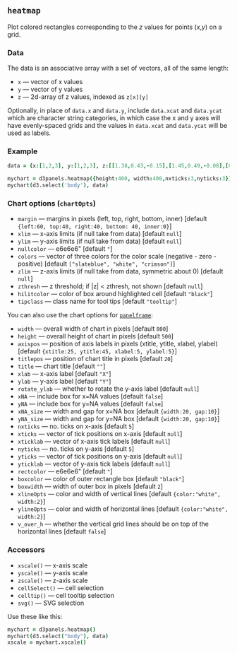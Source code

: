 ## `heatmap`

Plot colored rectangles corresponding to the _z_ values for
points (_x_,_y_) on a grid.

### Data

The data is an associative array with a set of vectors, all of the same length:
- `x` &mdash; vector of x values
- `y` &mdash; vector of y values
- `z` &mdash; 2d-array of z values, indexed as `z[x][y]`

Optionally, in place of `data.x` and `data.y`, include `data.xcat` and
`data.ycat` which are character string categories, in which case the
x and y axes will have evenly-spaced grids and the values in
`data.xcat` and `data.ycat` will be used as labels.

### Example

```coffeescript
data = {x:[1,2,3], y:[1,2,3], z:[[1.38,0.43,-0.15],[1.45,0.49,-0.08],[0.68,-0.28,-0.85]]}

mychart = d3panels.heatmap({height:400, width:400,nxticks:3,nyticks:3})
mychart(d3.select('body'), data)
```

### Chart options (`chartOpts`)

- `margin` &mdash; margins in pixels (left, top, right, bottom, inner) \[default `{left:60, top:40, right:40, bottom: 40, inner:0}`\]
- `xlim` &mdash; x-axis limits (if null take from data) \[default `null`\]
- `ylim` &mdash; y-axis limits (if null take from data) \[default `null`\]
- `nullcolor` &mdash; e6e6e6" \[default `"`\]
- `colors` &mdash; vector of three colors for the color scale (negative - zero - positive) \[default `["slateblue", "white", "crimson"]`\]
- `zlim` &mdash; z-axis limits (if null take from data, symmetric about 0) \[default `null`\]
- `zthresh` &mdash; z threshold; if |z| < zthresh, not shown \[default `null`\]
- `hilitcolor` &mdash; color of box around highlighted cell \[default `"black"`\]
- `tipclass` &mdash; class name for tool tips \[default `"tooltip"`\]

You can also use the chart options for [`panelframe`](panelframe.md):

- `width` &mdash; overall width of chart in pixels \[default `800`\]
- `height` &mdash; overall height of chart in pixels \[default `500`\]
- `axispos` &mdash; position of axis labels in pixels (xtitle, ytitle, xlabel, ylabel) \[default `{xtitle:25, ytitle:45, xlabel:5, ylabel:5}`\]
- `titlepos` &mdash; position of chart title in pixels \[default `20`\]
- `title` &mdash; chart title \[default `""`\]
- `xlab` &mdash; x-axis label \[default `"X"`\]
- `ylab` &mdash; y-axis label \[default `"Y"`\]
- `rotate_ylab` &mdash; whether to rotate the y-axis label \[default `null`\]
- `xNA` &mdash; include box for x=NA values \[default `false`\]
- `yNA` &mdash; include box for y=NA values \[default `false`\]
- `xNA_size` &mdash; width and gap for x=NA box \[default `{width:20, gap:10}`\]
- `yNA_size` &mdash; width and gap for y=NA box \[default `{width:20, gap:10}`\]
- `nxticks` &mdash; no. ticks on x-axis \[default `5`\]
- `xticks` &mdash; vector of tick positions on x-axis \[default `null`\]
- `xticklab` &mdash; vector of x-axis tick labels \[default `null`\]
- `nyticks` &mdash; no. ticks on y-axis \[default `5`\]
- `yticks` &mdash; vector of tick positions on y-axis \[default `null`\]
- `yticklab` &mdash; vector of y-axis tick labels \[default `null`\]
- `rectcolor` &mdash; e6e6e6" \[default `"`\]
- `boxcolor` &mdash; color of outer rectangle box \[default `"black"`\]
- `boxwidth` &mdash; width of outer box in pixels \[default `2`\]
- `xlineOpts` &mdash; color and width of vertical lines \[default `{color:"white", width:2}`\]
- `ylineOpts` &mdash; color and width of horizontal lines \[default `{color:"white", width:2}`\]
- `v_over_h` &mdash; whether the vertical grid lines should be on top of the horizontal lines \[default `false`\]



### Accessors

- `xscale()` &mdash; x-axis scale
- `yscale()` &mdash; y-axis scale
- `zscale()` &mdash; z-axis scale
- `cellSelect()` &mdash; cell selection
- `celltip()` &mdash; cell tooltip selection
- `svg()` &mdash; SVG selection

Use these like this:

```coffeescript
mychart = d3panels.heatmap()
mychart(d3.select("body"), data)
xscale = mychart.xscale()
```

